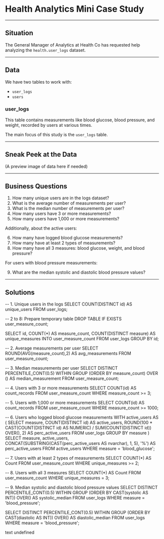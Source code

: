 # Health Analytics Mini Case Study

---

## Situation  

The General Manager of Analytics at Health Co has requested help analyzing the `health.user_logs` dataset.  

---

## Data  

We have two tables to work with:  

- `user_logs`  
- `users`  

### user_logs  

This table contains measurements like blood glucose, blood pressure, and weight, recorded by users at various times.  

The main focus of this study is the `user_logs` table.  

---

## Sneak Peek at the Data  

(A preview image of data here if needed)  

---

## Business Questions  

1. How many unique users are in the logs dataset?  
2. What is the average number of measurements per user?  
3. What is the median number of measurements per user?  
4. How many users have 3 or more measurements?  
5. How many users have 1,000 or more measurements?  

Additionally, about the active users:  

6. How many have logged blood glucose measurements?  
7. How many have at least 2 types of measurements?  
8. How many have all 3 measures: blood glucose, weight, and blood pressure?  

For users with blood pressure measurements:  

9. What are the median systolic and diastolic blood pressure values?  

---

## Solutions  

-- 1. Unique users in the logs
SELECT COUNT(DISTINCT id) AS unique_users
FROM user_logs;

-- 2 to 8: Prepare temporary table
DROP TABLE IF EXISTS user_measure_count;

SELECT
id,
COUNT(*) AS measure_count,
COUNT(DISTINCT measure) AS unique_measures
INTO user_measure_count
FROM user_logs
GROUP BY id;

-- 2. Average measurements per user
SELECT ROUND(AVG(measure_count),2) AS avg_measurements
FROM user_measure_count;

-- 3. Median measurements per user
SELECT DISTINCT
PERCENTILE_CONT(0.5) WITHIN GROUP (ORDER BY measure_count) OVER () AS median_measurement
FROM user_measure_count;

-- 4. Users with 3 or more measurements
SELECT COUNT(id) AS count_records
FROM user_measure_count
WHERE measure_count >= 3;

-- 5. Users with 1,000 or more measurements
SELECT COUNT(id) AS count_records
FROM user_measure_count
WHERE measure_count >= 1000;

-- 6. Users who logged blood glucose measurements
WITH active_users AS (
SELECT measure, COUNT(DISTINCT id) AS active_users,
ROUND(100 * CAST(COUNT(DISTINCT id) AS NUMERIC) / SUM(COUNT(DISTINCT id)) OVER(), 2) AS perc_active_users
FROM user_logs
GROUP BY measure
)
SELECT measure, active_users, CONCAT(SUBSTRING(CAST(perc_active_users AS nvarchar), 1, 5), '%') AS perc_active_users
FROM active_users
WHERE measure = 'blood_glucose';

-- 7. Users with at least 2 types of measurements
SELECT COUNT(*) AS Count
FROM user_measure_count
WHERE unique_measures >= 2;

-- 8. Users with all 3 measures
SELECT COUNT(*) AS Count
FROM user_measure_count
WHERE unique_measures = 3;

-- 9. Median systolic and diastolic blood pressure values
SELECT DISTINCT PERCENTILE_CONT(0.5) WITHIN GROUP (ORDER BY CAST(systolic AS INT)) OVER() AS systolic_median
FROM user_logs
WHERE measure = 'blood_pressure';

SELECT DISTINCT PERCENTILE_CONT(0.5) WITHIN GROUP (ORDER BY CAST(diastolic AS INT)) OVER() AS diastolic_median
FROM user_logs
WHERE measure = 'blood_pressure';

text
undefined